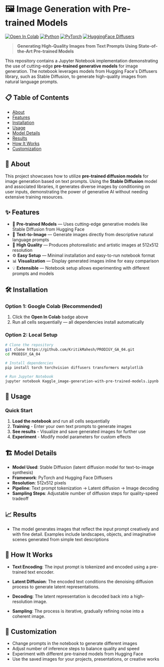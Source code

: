 # 🖼️ Image Generation with Pre-trained Models


[![Open In Colab](https://colab.research.google.com/assets/colab-badge.svg)](https://colab.research.google.com/github/KritikMahesh/PRODIGY_GA_02/blob/main/Image_Generation_with_Pre_trained_Models.ipynb)
[![Python](https://img.shields.io/badge/Python-3.8+-blue.svg)](https://www.python.org/downloads/)
[![PyTorch](https://img.shields.io/badge/PyTorch-1.10+-orange.svg)](https://pytorch.org/)
[![HuggingFace Diffusers](https://img.shields.io/badge/HuggingFace-Diffusers-blueviolet.svg)](https://huggingface.co/docs/diffusers/index)

> **Generating High-Quality Images from Text Prompts Using State-of-the-Art Pre-trained Models**

This repository contains a Jupyter Notebook implementation demonstrating the use of cutting-edge **pre-trained generative models** for image generation. The notebook leverages models from Hugging Face's Diffusers library, such as Stable Diffusion, to generate high-quality images from natural language prompts.

## 📋 Table of Contents
- [About](#-about)
- [Features](#-features)
- [Installation](#-installation)
- [Usage](#-usage)
- [Model Details](#-model-details)
- [Results](#-results)
- [How It Works](#-how-it-works)
- [Customization](#-customization)

## 🎯 About

This project showcases how to utilize **pre-trained diffusion models** for image generation based on text prompts. Using the **Stable Diffusion** model and associated libraries, it generates diverse images by conditioning on user inputs, demonstrating the power of generative AI without needing extensive training resources.

## ✨ Features

- 🤖 **Pre-trained Models** — Uses cutting-edge generative models like Stable Diffusion from Hugging Face  
- 📝 **Text-to-Image** — Generate images directly from descriptive natural language prompts  
- 🎨 **High Quality** — Produces photorealistic and artistic images at 512x512 resolution  
- ⚙️ **Easy Setup** — Minimal installation and easy-to-run notebook format  
- 📊 **Visualization** — Display generated images inline for easy comparison  
- 💡 **Extensible** — Notebook setup allows experimenting with different prompts and models  

## 🛠️ Installation

### Option 1: Google Colab (Recommended)
1. Click the **Open In Colab** badge above  
2. Run all cells sequentially — all dependencies install automatically  

### Option 2: Local Setup
```bash
# Clone the repository
git clone https://github.com/KritikMahesh/PRODIGY_GA_04.git
cd PRODIGY_GA_04

# Install dependencies
pip install torch torchvision diffusers transformers matplotlib

# Run Jupyter Notebook
jupyter notebook Kaggle_image-generation-with-pre-trained-models.ipynb
```

## 🚀 Usage

### Quick Start
1. **Load the notebook** and run all cells sequentially
2. **Training** - Enter your own text prompts to generate images
3. **See results** - Visualize and save generated images for further use
4. **Experiment** - Modify model parameters for custom effects


## 🏗️ Model Details
- **Model Used**: Stable Diffusion (latent diffusion model for text-to-image synthesis)
- **Framework**: PyTorch and Hugging Face Diffusers
- **Resolution**: 512x512 pixels
- **Pipeline**: Text prompt tokenization → Latent diffusion → Image decoding
- **Sampling Steps**: Adjustable number of diffusion steps for quality-speed tradeoff

## 📈 Results
- The model generates images that reflect the input prompt creatively and with fine detail. Examples include landscapes, objects, and imaginative scenes generated from simple text descriptions 

## 🔬 How It Works

- **Text Encoding**: The input prompt is tokenized and encoded using a pre-trained text encoder.

- **Latent Diffusion**: The encoded text conditions the denoising diffusion process to generate latent representations.

- **Decoding**: The latent representation is decoded back into a high-resolution image.

- **Sampling**: The process is iterative, gradually refining noise into a coherent image.

## 🔧 Customization

- Change prompts in the notebook to generate different images
- Adjust number of inference steps to balance quality and speed
- Experiment with different pre-trained models from Hugging Face
- Use the saved images for your projects, presentations, or creative works
